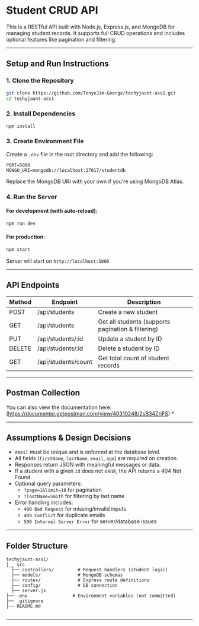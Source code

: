 # Student CRUD API

This is a RESTful API built with Node.js, Express.js, and MongoDB for managing student records. It supports full CRUD operations and includes optional features like pagination and filtering.

---

## Setup and Run Instructions

### 1. Clone the Repository

```bash
git clone https://github.com/TonyeJim-George/techyjaunt-ass1.git
cd techyjaunt-ass1
```

### 2. Install Dependencies

```bash
npm install
```

### 3. Create Environment File

Create a `.env` file in the root directory and add the following:

```
PORT=5000
MONGO_URI=mongodb://localhost:27017/studentdb
```

Replace the MongoDB URI with your own if you're using MongoDB Atlas.

### 4. Run the Server

#### For development (with auto-reload):

```bash
npm run dev
```

#### For production:

```bash
npm start
```

Server will start on `http://localhost:5000`

---

## API Endpoints

| Method | Endpoint            | Description                                        |
| ------ | ------------------- | -------------------------------------------------- |
| POST   | /api/students       | Create a new student                               |
| GET    | /api/students       | Get all students (supports pagination & filtering) |
| PUT    | /api/students/\:id  | Update a student by ID                             |
| DELETE | /api/students/\:id  | Delete a student by ID                             |
| GET    | /api/students/count | Get total count of student records                 |

---

## Postman Collection

You can also view the documentation here:\
(https://documenter.getpostman.com/view/40310248/2sB34ZrjFS) \*

---

## Assumptions & Design Decisions

- `email` must be unique and is enforced at the database level.
- All fields (`firstName`, `lastName`, `email`, `age`) are required on creation.
- Responses return JSON with meaningful messages or data.
- If a student with a given `id` does not exist, the API returns a 404 Not Found.
- Optional query parameters:
  - `?page=1&limit=10` for pagination
  - `?lastName=Smith` for filtering by last name
- Error handling includes:
  - `400 Bad Request` for missing/invalid inputs
  - `409 Conflict` for duplicate emails
  - `500 Internal Server Error` for server/database issues

---

## Folder Structure

```
techyjaunt-ass1/
│__ src
  ├── controllers/         # Request handlers (student logic)
  ├── models/              # MongoDB schemas
  ├── routes/              # Express route definitions
  ├── config/              # DB connection
  ├── server.js
├── .env                 # Environment variables (not committed)
├── .gitignore
├── README.md


```

---
